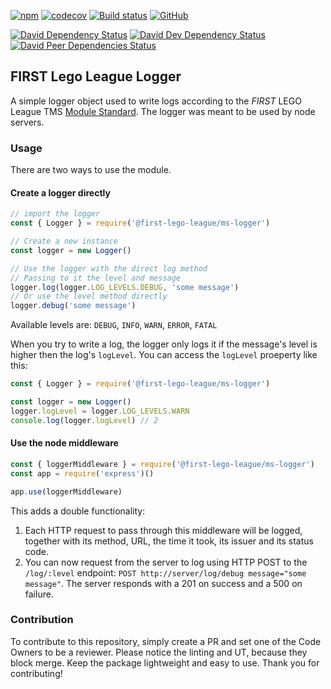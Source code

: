 [![npm](https://img.shields.io/npm/v/@first-lego-league/ms-logger.svg)](https://www.npmjs.com/package/@first-lego-league/ms-logger)
[![codecov](https://codecov.io/gh/FirstLegoLeague/ms-logger/branch/master/graph/badge.svg)](https://codecov.io/gh/FirstLegoLeague/ms-logger)
[![Build status](https://ci.appveyor.com/api/projects/status/p7n0tdhplvxd59rd/branch/master?svg=true)](https://ci.appveyor.com/project/2roy999/ms-logger/branch/master)
[![GitHub](https://img.shields.io/github/license/FirstLegoLeague/ms-logger.svg)](https://github.com/FirstLegoLeague/ms-logger/blob/master/LICENSE)

[![David Dependency Status](https://david-dm.org/FirstLegoLeague/ms-logger.svg)](https://david-dm.org/FirstLegoLeague/ms-logger)
[![David Dev Dependency Status](https://david-dm.org/FirstLegoLeague/ms-logger/dev-status.svg)](https://david-dm.org/FirstLegoLeague/ms-logger#info=devDependencies)
[![David Peer Dependencies Status](https://david-dm.org/FirstLegoLeague/ms-logger/peer-status.svg)](https://david-dm.org/FirstLegoLeague/ms-logger?type=peer)

## FIRST Lego League Logger
A simple logger object used to write logs according to the _FIRST_ LEGO League TMS [Module Standard](https://github.com/FirstLegoLeagueIL/architecture/blob/master/module-standard/v1.0-SNAPSHOT.md#log-messages). The logger was meant to be used by node servers.

### Usage
There are two ways to use the module.

#### Create a logger directly
```javascript
// import the logger
const { Logger } = require('@first-lego-league/ms-logger')

// Create a new instance
const logger = new Logger()

// Use the logger with the direct log method
// Passing to it the level and message
logger.log(logger.LOG_LEVELS.DEBUG, 'some message')
// Or use the level method directly
logger.debug('some message')
```

Available levels are: `DEBUG`, `INFO`, `WARN`, `ERROR`, `FATAL`

When you try to write a log, the logger only logs it if the message's level is higher then the log's `logLevel`. You can access the `logLevel` proeperty like this:
```javascript
const { Logger } = require('@first-lego-league/ms-logger')

const logger = new Logger()
logger.logLevel = logger.LOG_LEVELS.WARN
console.log(logger.logLevel) // 2
```

#### Use the node middleware
```javascript
const { loggerMiddleware } = require('@first-lego-league/ms-logger')
const app = require('express')()

app.use(loggerMiddleware)
```

This adds a double functionality:
1. Each HTTP request to pass through this middleware will be logged, together with its method, URL, the time it took, its issuer and its status code.
2. You can now request from the server to log using HTTP POST to the `/log/:level` endpoint:
	`POST http://server/log/debug message="some message"`.
	The server responds with a 201 on success and a 500 on failure.

### Contribution
To contribute to this repository, simply create a PR and set one of the Code Owners to be a reviewer.
Please notice the linting and UT, because they block merge.
Keep the package lightweight and easy to use.
Thank you for contributing!
